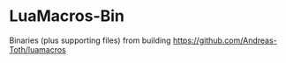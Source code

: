 # LuaMacros-Bin
Binaries (plus supporting files) from building https://github.com/Andreas-Toth/luamacros
